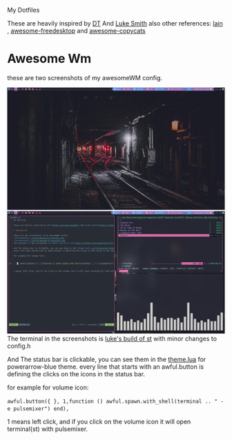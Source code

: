 My Dotfiles

These are heavily inspired by [DT](https://gitlab.com/dwt1) And [Luke Smith](https://github.com/lukesmithxyz)
also other references: [lain](https://github.com/lcpz/lain) , [awesome-freedesktop](https://github.com/lcpz/awesome-freedesktop) and [awesome-copycats](https://github.com/lcpz/awesome-copycats)

# Awesome Wm

these are two screenshots of my awesomeWM config.

![screenshot1](.config/awesome/screenshot.png)
![screenshot2](.config/awesome/screenshot2.png)
The terminal in the screenshots is [luke's build of st](https://github.com/LukeSmithxyz/st)
with minor changes to config.h

And The status bar is clickable, you can see them in the [theme.lua](.config/awesome/themes/powerarrow-blue/theme.lua) for powerarrow-blue theme.
every line that starts with an awful.button is defining the clicks on the icons in the status bar.

for example for volume icon:

`
      awful.button({ }, 1,function () awful.spawn.with_shell(terminal .. " -e pulsemixer") end),
`

1 means left click, and if you click on the volume icon it will open terminal(st) with pulsemixer.
